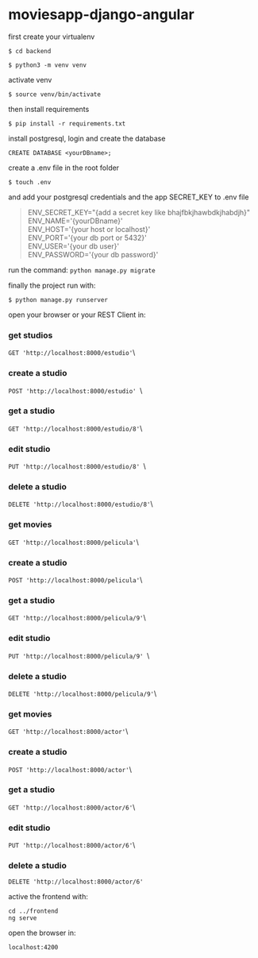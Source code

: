 # moviesapp-django-angular



first create your virtualenv

`$ cd backend`

`$ python3 -m venv venv`

activate venv

`$ source venv/bin/activate`

then install requirements

`$ pip install -r requirements.txt`

install postgresql, login and create the database

`CREATE DATABASE <yourDBname>;`

create a .env file in the root folder

`$ touch .env`

and add your postgresql credentials and the app SECRET_KEY to .env file

>ENV_SECRET_KEY="{add a secret key like bhajfbkjhawbdkjhabdjh}"\
ENV_NAME='{yourDBname}'\
ENV_HOST='{your host or localhost}'\
ENV_PORT='{your db port or 5432}'\
ENV_USER='{your db user}'\
ENV_PASSWORD='{your db password}'

run the command:
`python manage.py migrate`

finally the project run with: 

`$ python manage.py runserver`

open your browser or your REST Client in: 

### get studios
`GET 'http://localhost:8000/estudio'`\
### create a studio
`POST 'http://localhost:8000/estudio' `\
### get a studio
`GET 'http://localhost:8000/estudio/8'`\
### edit studio
`PUT 'http://localhost:8000/estudio/8' `\
### delete a studio
`DELETE 'http://localhost:8000/estudio/8'`\
### get movies
`GET 'http://localhost:8000/pelicula'`\
### create a studio
`POST 'http://localhost:8000/pelicula'`\
### get a studio
`GET 'http://localhost:8000/pelicula/9'`\
### edit studio
`PUT 'http://localhost:8000/pelicula/9' `\
### delete a studio
`DELETE 'http://localhost:8000/pelicula/9'`\
### get movies
`GET 'http://localhost:8000/actor'`\
### create a studio
`POST 'http://localhost:8000/actor'`\
### get a studio
`GET 'http://localhost:8000/actor/6'`\
### edit studio
`PUT 'http://localhost:8000/actor/6'`\
### delete a studio
`DELETE 'http://localhost:8000/actor/6'`


active the frontend with:

`cd ../frontend`\
`ng serve`

open the browser in:

`localhost:4200`
